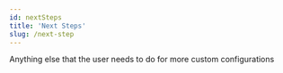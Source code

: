 ```yaml
---
id: nextSteps
title: 'Next Steps'
slug: /next-step
---
```


Anything else that the user needs to do for more custom configurations